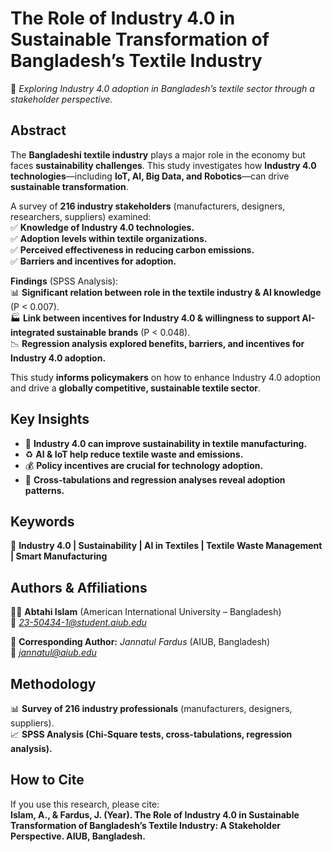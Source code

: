 # **The Role of Industry 4.0 in Sustainable Transformation of Bangladesh’s Textile Industry**  
🔗 *Exploring Industry 4.0 adoption in Bangladesh’s textile sector through a stakeholder perspective.*

## **Abstract**  
The **Bangladeshi textile industry** plays a major role in the economy but faces **sustainability challenges**. This study investigates how **Industry 4.0 technologies**—including **IoT, AI, Big Data, and Robotics**—can drive **sustainable transformation**.  

A survey of **216 industry stakeholders** (manufacturers, designers, researchers, suppliers) examined:  
✅ **Knowledge of Industry 4.0 technologies.**  
✅ **Adoption levels within textile organizations.**  
✅ **Perceived effectiveness in reducing carbon emissions.**  
✅ **Barriers and incentives for adoption.**  

**Findings** (SPSS Analysis):  
📊 **Significant relation between role in the textile industry & AI knowledge** (P < 0.007).  
🏭 **Link between incentives for Industry 4.0 & willingness to support AI-integrated sustainable brands** (P < 0.048).  
📉 **Regression analysis explored benefits, barriers, and incentives for Industry 4.0 adoption.**  

This study **informs policymakers** on how to enhance Industry 4.0 adoption and drive a **globally competitive, sustainable textile sector**.

## **Key Insights**  
- 🚀 **Industry 4.0 can improve sustainability in textile manufacturing.**  
- ♻️ **AI & IoT help reduce textile waste and emissions.**  
- 💰 **Policy incentives are crucial for technology adoption.**  
- 🔬 **Cross-tabulations and regression analyses reveal adoption patterns.**  

## **Keywords**  
🔹 **Industry 4.0 | Sustainability | AI in Textiles | Textile Waste Management | Smart Manufacturing**  

## **Authors & Affiliations**  
👨‍🎓 **Abtahi Islam** (American International University – Bangladesh)  
📧 *[23-50434-1@student.aiub.edu](mailto:23-50434-1@student.aiub.edu)*  

📖 **Corresponding Author:** *Jannatul Fardus* (AIUB, Bangladesh)  
📧 *[jannatul@aiub.edu](mailto:jannatul@aiub.edu)*  

## **Methodology**  
📊 **Survey of 216 industry professionals** (manufacturers, designers, suppliers).  
📈 **SPSS Analysis (Chi-Square tests, cross-tabulations, regression analysis).**  

## **How to Cite**  
If you use this research, please cite:  
**Islam, A., & Fardus, J. (Year). The Role of Industry 4.0 in Sustainable Transformation of Bangladesh’s Textile Industry: A Stakeholder Perspective. AIUB, Bangladesh.**  
